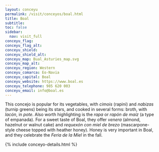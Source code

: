 ```yaml
---
layout: conceyu
permalink: /visit/conceyos/boal.html
title: Boal
subtitle: 
toc: false
sidebar:
  nav: visit_full
conceyu_flag: 
conceyu_flag_alt: 
conceyu_shield: 
conceyu_shield_alt: 
conceyu_map: Bual_Asturies_map.svg
conceyu_map_alt:
conceyu_region: Western
conceyu_comarca: Eo-Navia
conceyu_capital: Boal
conceyu_website: https://www.boal.es
conceyu_telephone: 985 620 003
conceyu_email: info@boal.es
---
```


This concejo is popular for its vegetables, with *cimois* (rapini) and *nabizas* (turnip greens) being its stars, and cooked in several forms: broth, with *lacón*, in *pote*. Also worth highlighting is the *rapa* or *rapón de maíz* (a type of empanada). For a sweet taste of Boal, they offer *venera* (almond, hazelnut or walnut cake) and *requexón con miel de brezo* (mascarpone-style cheese topped with heather honey). Honey is very important in Boal, and they celebrate the *Feria de la Miel* in the fall. 

{% include conceyo-details.html %}